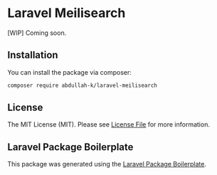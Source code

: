 # Laravel Meilisearch

[WIP] Coming soon.

## Installation

You can install the package via composer:

```bash
composer require abdullah-k/laravel-meilisearch
```

## License

The MIT License (MIT). Please see [License File](LICENSE.md) for more information.

## Laravel Package Boilerplate

This package was generated using the [Laravel Package Boilerplate](https://laravelpackageboilerplate.com).
